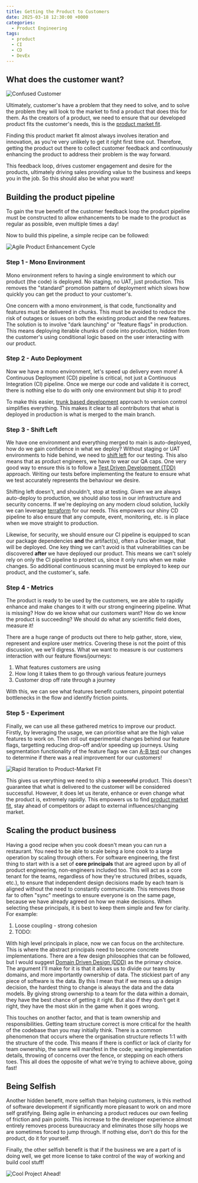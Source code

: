 ```yaml
---
title: Getting the Product to Customers
date: 2025-03-18 12:30:00 +0000
categories:
  - Product Engineering
tags:
  - product
  - CI
  - CD
  - DevEx
---
```


## What does the customer want?

![Confused Customer](../assets/post-img/2025-03-18-images/confused-customer.png)

Ultimately, customer's have a problem that they need to solve, and to solve the problem they will look to the market to find a product that does this for them. As the creators of a product, we need to ensure that our developed product fits the customer's needs, this is the [product market fit](https://www.productplan.com/glossary/product-market-fit/).

Finding this product market fit almost always involves iteration and innovation, as you're very unlikely to get it right first time out. Therefore, getting the product out there to collect customer feedback and continuously enhancing the product to address their problem is the way forward.

This feedback loop, drives customer engagement and desire for the products, ultimately driving sales providing value to the business and keeps you in the job. So this should also be what you want!

## Building the product pipeline

To gain the true benefit of the customer feedback loop the product pipeline must be constructed to allow enhancements to be made to the product as regular as possible, even multiple times a day!

Now to build this pipeline, a simple recipe can be followed:

![Agile Product Enhancement Cycle](../assets/post-img/2025-03-18-images/agile-product-enhancement-cycle.png)

### Step 1 - Mono Environment

Mono environment refers to having a single environment to which our product (the code) is deployed. No staging, no UAT, just production. This removes the "standard" promotion pattern of deployment which slows how quickly you can get the product to your customer's.

One concern with a mono environment, is that code, functionality and features must be delivered in chunks. This must be avoided to reduce the risk of outages or issues on both the existing product and the new features. The solution is to involve "dark launching" or "feature flags" in production. This means deploying iterable chunks of code into production, hidden from the customer's using conditional logic based on the user interacting with our product.

### Step 2 - Auto Deployment

Now we have a mono environment, let's speed up delivery even more! A Continuous Deployment (CD) pipeline is critical, not just a Continuous Integration (CI) pipeline. Once we merge our code and validate it is correct, there is nothing else to do with only one environment but ship it to prod!

To make this easier, [trunk based development](https://trunkbaseddevelopment.com/) approach to version control simplifies everything. This makes it clear to all contributors that what is deployed in production is what is merged to the main branch.

### Step 3 - Shift Left

We have one environment and everything merged to main is auto-deployed, how do we gain confidence in what we deploy?  Without staging or UAT environments to hide behind, we need to [shift left](https://en.wikipedia.org/wiki/Shift-left_testing) for our testing. This also means that as product engineers, we have to wear our QA caps. One very good way to ensure this is to follow a [Test Driven Development (TDD)](https://martinfowler.com/bliki/TestDrivenDevelopment.html) approach. Writing our tests before implementing the feature to ensure what we test accurately represents the behaviour we desire.

Shifting left doesn't, and shouldn't, stop at testing. Given we are always auto-deploy to production, we should also toss in our infrastructure and security concerns. If we're deploying on any modern cloud solution, luckily we can leverage [terraform](https://www.terraform.io/) for our needs. This empowers our shiny CD pipeline to also ensure that any compute, event, monitoring, etc. is in place when we move straight to production.

Likewise, for security, we should ensure our CI pipeline is equipped to scan our package dependencies **and** the artifact(s), often a Docker image, that will be deployed. One key thing we can't avoid is that vulnerabilities can be discovered **after** we have deployed our product. This means we can't solely rely on only the CI pipeline to protect us, since it only runs when we make changes. So additional continuous scanning must be employed to keep our product, and the customer's, safe.

### Step 4 - Metrics

The product is ready to be used by the customers, we are able to rapidly enhance and make changes to it with our strong engineering pipeline. What is missing? How do we know what our customers want? How do we know the product is succeeding? We should do what any scientific field does, measure it!

There are a huge range of products out there to help gather, store, view, represent and explore user metrics. Covering these is not the point of this discussion, we we'll digress. What we want to measure is our customers interaction with our feature flows/journeys:

1. What features customers are using
2. How long it takes them to go through various feature journeys
3. Customer drop off rate through a journey

With this, we can see what features benefit customers, pinpoint potential bottlenecks in the flow and identify friction points.

### Step 5 - Experiment

Finally, we can use all these gathered metrics to improve our product. Firstly, by leveraging the usage, we can prioritise what are the high value features to work on. Then roll out experimental changes behind our feature flags, targetting reducing drop-off and/or speeding up journeys. Using segmentation functionality of the feature flags we can [A-B test](https://www.optimizely.com/optimization-glossary/ab-testing/) our changes to determine if there was a real improvement for our customers!

![Rapid Iteration to Product-Market Fit](../assets/post-img/2025-03-18-images/rapid-iteration-product-market-fit.png)

This gives us everything we need to ship a ~~successful~~ product. This doesn't guarantee that what is delivered to the customer will be considered successful. However, it does let us iterate, enhance or even change what the product is, extremely rapidly. This empowers us to find [product market fit](https://www.productplan.com/glossary/product-market-fit/), stay ahead of competitors or adapt to external influences/changing market.

## Scaling the product business

Having a good recipe when you cook doesn't mean you can run a restaurant. You need to be able to scale being a lone cook to a large operation by scaling through others. For software engineering, the first thing to start with is a set of **core principals** that are agreed upon by all of product engineering, non-engineers included too. This will act as a core tenant for the teams, regardless of how they're structured (tribes, squads, etc.), to ensure that independent design decisions made by each team is aligned without the need to constantly communicate. This removes those far to often "sync" meetings to ensure everyone is on the same page, because we have already agreed on how we make decisions. When selecting these principals, it is best to keep them simple and few for clarity. For example:

1. Loose coupling - strong cohesion
2. TODO:

With high level principals in place, now we can focus on the architecture. This is where the abstract principals need to become concrete implementations. There are a few design philosophies that can be followed, but I would suggest [Domain Driven Design (DDD)](https://martinfowler.com/bliki/DomainDrivenDesign.html) as the primary choice. The argument I'll make for it is that it allows us to divide our teams by domains, and more importantly ownership of data. The stickiest part of any piece of software is the data. By this I mean that if we mess up a design decision, the hardest thing to change is always the data and the data models. By giving strong ownership to a team for the data within a domain, they have the best chance of getting it right. But also if they don't get it right, they have the most skin in the game when it goes wrong. 

This touches on another factor, and that is team ownership and responsibilities. Getting team structure correct is more critical for the health of the codebase than you may initially think. There is a common phenomenon that occurs where the organisation structure reflects 1:1 with the structure of the code. This means if there is conflict or lack of clarity for team ownership, the same will manifest in the code; warring implementation details, throwing of concerns over the fence, or stepping on each others toes. This all does the opposite of what we're trying to achieve above, going fast!


## Being Selfish

Another hidden benefit, more selfish than helping customers, is this method of software development if significantly more pleasant to work on and more self gratifying. Being agile in enhancing a product reduces our own feeling of friction and pain points. This increase to the developer experience almost entirely removes process bureaucracy and eliminates those silly hoops we are sometimes forced to jump through. If nothing else, don't do this for the product, do it for yourself.

Finally, the other selfish benefit is that if the business we are a part of is doing well, we get more license to take control of the way of working and build cool stuff!

![Cool Project Ahead!](../assets/post-img/2025-03-18-images/cool-project.png)
